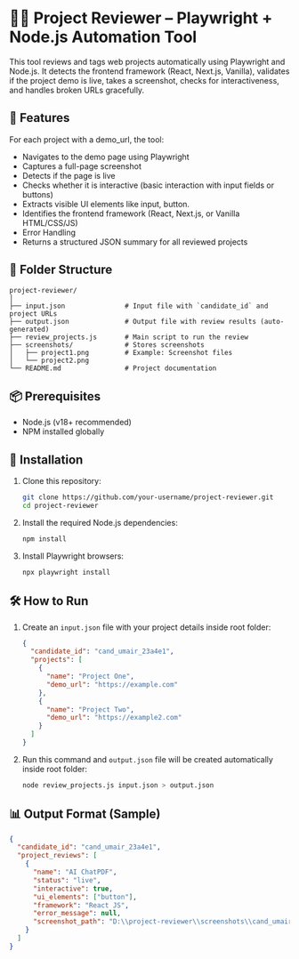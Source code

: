 # 🕵️‍♂️ Project Reviewer – Playwright + Node.js Automation Tool

This tool reviews and tags web projects automatically using Playwright and Node.js. It detects the frontend framework (React, Next.js, Vanilla), validates if the project demo is live, takes a screenshot, checks for interactiveness, and handles broken URLs gracefully.

## 🚀 Features

For each project with a demo_url, the tool:

- Navigates to the demo page using Playwright
- Captures a full-page screenshot
- Detects if the page is live
- Checks whether it is interactive (basic interaction with input fields or buttons)
- Extracts visible UI elements like input, button.
- Identifies the frontend framework (React, Next.js, or Vanilla HTML/CSS/JS)
- Error Handling
- Returns a structured JSON summary for all reviewed projects

## 📁 Folder Structure

```
project-reviewer/
│
├── input.json               # Input file with `candidate_id` and project URLs
├── output.json              # Output file with review results (auto-generated)
├── review_projects.js       # Main script to run the review
├── screenshots/             # Stores screenshots
│   ├── project1.png         # Example: Screenshot files
│   └── project2.png
└── README.md                # Project documentation
```

## 📦 Prerequisites

- Node.js (v18+ recommended)
- NPM installed globally


## 🧱 Installation

1. Clone this repository:

   ```bash
   git clone https://github.com/your-username/project-reviewer.git
   cd project-reviewer

2. Install the required Node.js dependencies:

   ```bash
   npm install

3. Install Playwright browsers:

   ```bash
   npx playwright install
   ```

## 🛠 How to Run

1. Create an `input.json` file with your project details inside root folder:

   ```json
   {
     "candidate_id": "cand_umair_23a4e1",
     "projects": [
       {
         "name": "Project One",
         "demo_url": "https://example.com"
       },
       {
         "name": "Project Two",
         "demo_url": "https://example2.com"
       }
     ]
   }

2. Run this command and `output.json` file will be created automatically inside root folder:
   ```bash
   node review_projects.js input.json > output.json
   ```

## 📊 Output Format (Sample)

```json
{
  "candidate_id": "cand_umair_23a4e1",
  "project_reviews": [
    {
      "name": "AI ChatPDF",
      "status": "live",
      "interactive": true,
      "ui_elements": ["button"],
      "framework": "React JS",
      "error_message": null,
      "screenshot_path": "D:\\project-reviewer\\screenshots\\cand_umair_23a4e1_AI ChatPDF.png"
    }
  ]
}
```

